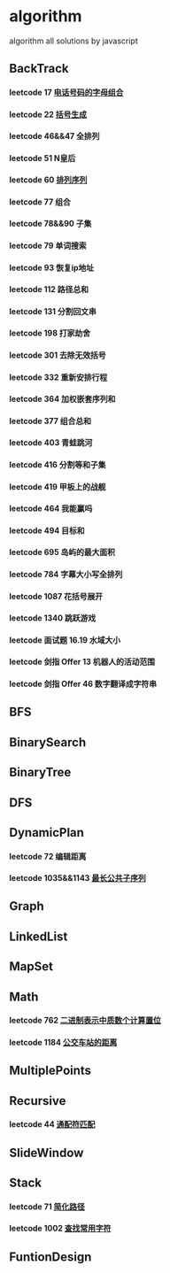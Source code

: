 # algorithm
algorithm all solutions by javascript
## BackTrack
 #### leetcode 17 [电话号码的字母组合](https://github.com/supeng123/algorithm/blob/main/BackTrack/leetcode17%20Letter%20Combination%20of%20Phone%20Number.js)
 #### leetcode 22 [括号生成](https://github.com/supeng123/algorithm/blob/main/BackTrack/leetcode22%20Generate%20Parentheses.js)
 #### leetcode 46&&47 全排列
 #### leetcode 51 N皇后
 #### leetcode 60 [排列序列]()
 #### leetcode 77 组合
 #### leetcode 78&&90 子集
 #### leetcode 79 单词搜索 
 #### leetcode 93 恢复ip地址 
 #### leetcode 112 路径总和
 #### leetcode 131 分割回文串
 #### leetcode 198 打家劫舍
 #### leetcode 301 去除无效括号
 #### leetcode 332 重新安排行程
 #### leetcode 364 加权嵌套序列和
 #### leetcode 377 组合总和
 #### leetcode 403 青蛙跳河
 #### leetcode 416 分割等和子集
 #### leetcode 419 甲板上的战舰
 #### leetcode 464 我能赢吗
 #### leetcode 494 目标和 
 #### leetcode 695 岛屿的最大面积
 #### leetcode 784 字幕大小写全排列
 #### leetcode 1087 花括号展开
 #### leetcode 1340 跳跃游戏
 #### leetcode 面试题 16.19 水域大小
 #### leetcode 剑指 Offer 13 机器人的活动范围
 #### leetcode 剑指 Offer 46 数字翻译成字符串
## BFS
## BinarySearch
## BinaryTree
## DFS
## DynamicPlan
#### leetcode 72 编辑距离
#### leetcode 1035&&1143 [最长公共子序列](https://github.com/supeng123/algorithm/blob/main/DynamicPlan/leetcode1143%20Longest%20Common%20Sequence.js)
## Graph
## LinkedList
## MapSet
## Math
#### leetcode 762 [二进制表示中质数个计算置位](https://github.com/supeng123/algorithm/blob/main/Math/leetcode762%20Count%20Prime%20Set%20Bits.js)
#### leetcode 1184 [公交车站的距离](https://github.com/supeng123/algorithm/blob/main/Math/leetcode1184%20Distance%20Between%20Bus%20Stops.js)
## MultiplePoints
## Recursive
#### leetcode 44 [通配符匹配](https://github.com/supeng123/algorithm/blob/main/Recursive/leetcode44%20isMatch.js)
## SlideWindow
## Stack
#### leetcode 71 [简化路径](https://github.com/supeng123/algorithm/blob/main/Stack/leetcode71%20Simplify%20Path.js)
#### leetcode 1002 [查找常用字符](https://github.com/supeng123/algorithm/blob/main/Stack/leetcode1002%20common%20char.js)
## FuntionDesign
